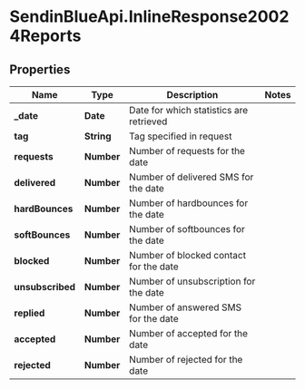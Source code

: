# SendinBlueApi.InlineResponse20024Reports

## Properties
Name | Type | Description | Notes
------------ | ------------- | ------------- | -------------
**_date** | **Date** | Date for which statistics are retrieved | 
**tag** | **String** | Tag specified in request | 
**requests** | **Number** | Number of requests for the date | 
**delivered** | **Number** | Number of delivered SMS for the date | 
**hardBounces** | **Number** | Number of hardbounces for the date | 
**softBounces** | **Number** | Number of softbounces for the date | 
**blocked** | **Number** | Number of blocked contact for the date | 
**unsubscribed** | **Number** | Number of unsubscription for the date | 
**replied** | **Number** | Number of answered SMS for the date | 
**accepted** | **Number** | Number of accepted for the date | 
**rejected** | **Number** | Number of rejected for the date | 


